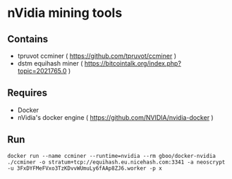 # nVidia mining tools

## Contains

- tpruvot ccminer ( https://github.com/tpruvot/ccminer )
- dstm equihash miner ( https://bitcointalk.org/index.php?topic=2021765.0 )

## Requires

- Docker
- nVidia's docker engine ( https://github.com/NVIDIA/nvidia-docker )

## Run

```
docker run --name ccminer --runtime=nvidia --rm gboo/docker-nvidia ./ccminer -o stratum+tcp://equihash.eu.nicehash.com:3341 -a neoscrypt -u 3FxDYFMeFVxo3TzKDvvWUmuLy6fAAp8ZJ6.worker -p x
```
